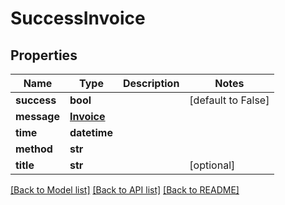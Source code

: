 # SuccessInvoice

## Properties
Name | Type | Description | Notes
------------ | ------------- | ------------- | -------------
**success** | **bool** |  | [default to False]
**message** | [**Invoice**](Invoice.md) |  | 
**time** | **datetime** |  | 
**method** | **str** |  | 
**title** | **str** |  | [optional] 

[[Back to Model list]](../README.md#documentation-for-models) [[Back to API list]](../README.md#documentation-for-api-endpoints) [[Back to README]](../README.md)


